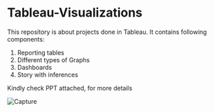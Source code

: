 # Tableau-Visualizations

This repository is about projects done in Tableau.
It contains following components:
1) Reporting tables
2) Different types of Graphs
3) Dashboards
4) Story with inferences

Kindly check PPT attached, for more details


![Capture](https://user-images.githubusercontent.com/50289281/67397748-47002680-f5c7-11e9-916e-9fd505fed017.PNG)
